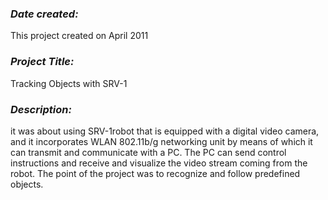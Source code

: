 ### *Date created:*
This project created on April 2011

### *Project Title:*
Tracking Objects with SRV-1

### *Description:*
it was about using SRV-1robot that is equipped with a digital video camera, and it incorporates WLAN 802.11b/g networking unit by means of which it can transmit and communicate with a PC. The PC can send control instructions and receive and visualize the video stream coming from the robot. The point of the project was to recognize and follow predefined objects. 
